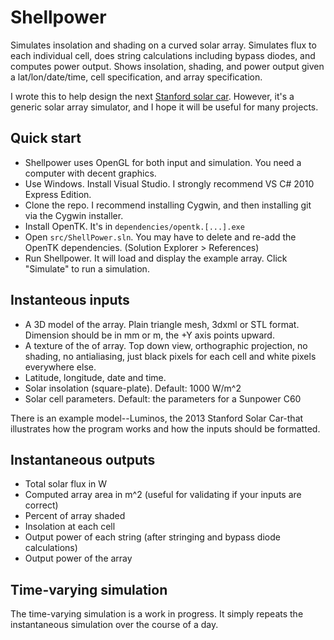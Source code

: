 Shellpower
==========

Simulates insolation and shading on a curved solar array.
Simulates flux to each individual cell, does string calculations including bypass diodes, and computes power output.
Shows insolation, shading, and power output given a lat/lon/date/time, cell specification, and array specification.

I wrote this to help design the next [Stanford solar car](http://solarcar.stanford.edu). However, it's a generic solar array simulator, and I hope it will be useful for many projects.

Quick start
-----------
* Shellpower uses OpenGL for both input and simulation. You need a computer with decent graphics.
* Use Windows. Install Visual Studio. I strongly recommend VS C# 2010 Express Edition. 
* Clone the repo. I recommend installing Cygwin, and then installing git via the Cygwin installer. 
* Install OpenTK. It's in `dependencies/opentk.[...].exe`
* Open `src/ShellPower.sln`. You may have to delete and re-add the OpenTK dependencies. (Solution Explorer > References)
* Run Shellpower. It will load and display the example array. Click "Simulate" to run a simulation.


Instanteous inputs
------------------
* A 3D model of the array. Plain triangle mesh, 3dxml or STL format. Dimension should be in mm or m, the +Y axis points upward.
* A texture of the of array. Top down view, orthographic projection, no shading, no antialiasing, just black pixels for each cell and white pixels everywhere else.
* Latitude, longitude, date and time.
* Solar insolation (square-plate). Default: 1000 W/m^2
* Solar cell parameters. Default: the parameters for a Sunpower C60

There is an example model--Luminos, the 2013 Stanford Solar Car-that illustrates how the program works and how the inputs should be formatted.

Instantaneous outputs
---------------------
* Total solar flux in W
* Computed array area in m^2 (useful for validating if your inputs are correct)
* Percent of array shaded
* Insolation at each cell
* Output power of each string (after stringing and bypass diode calculations)
* Output power of the array


Time-varying simulation
-----------------------
The time-varying simulation is a work in progress. It simply repeats the instantaneous simulation over the course of a day.



